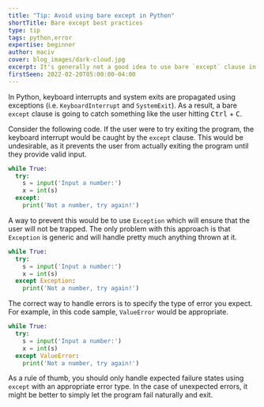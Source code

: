 ```yaml
---
title: "Tip: Avoid using bare except in Python"
shortTitle: Bare except best practices
type: tip
tags: python,error
expertise: beginner
author: maciv
cover: blog_images/dark-cloud.jpg
excerpt: It's generally not a good idea to use bare `except` clause in Python, but do you know why?
firstSeen: 2022-02-20T05:00:00-04:00
---
```


In Python, keyboard interrupts and system exits are propagated using exceptions (i.e. `KeyboardInterrupt` and `SystemExit`). As a result, a bare `except` clause is going to catch something like the user hitting <kbd>Ctrl</kbd> + <kbd>C</kbd>.

Consider the following code. If the user were to try exiting the program, the keyboard interrupt would be caught by the `except` clause. This would be undesirable, as it prevents the user from actually exiting the program until they provide valid input.

```py
while True:
  try:
    s = input('Input a number:')
    x = int(s)
  except:
    print('Not a number, try again!')
```

A way to prevent this would be to use `Exception` which will ensure that the user will not be trapped. The only problem with this approach is that `Exception` is generic and will handle pretty much anything thrown at it.

```py
while True:
  try:
    s = input('Input a number:')
    x = int(s)
  except Exception:
    print('Not a number, try again!')
```

The correct way to handle errors is to specify the type of error you expect. For example, in this code sample, `ValueError` would be appropriate.

```py
while True:
  try:
    s = input('Input a number:')
    x = int(s)
  except ValueError:
    print('Not a number, try again!')
```

As a rule of thumb, you should only handle expected failure states using `except` with an appropriate error type. In the case of unexpected errors, it might be better to simply let the program fail naturally and exit.
